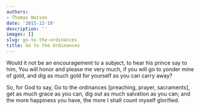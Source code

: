 ```yaml
---
authors:
- Thomas Watson
date: '2015-12-19'
description: ''
images: []
slug: go-to-the-ordinances
title: Go to the Ordinances
---
```


Would it not be an encouragement to a subject, to hear his prince say to him, You will honor and please me very much, if you will go to yonder mine of gold, and dig as much gold for yourself as you can carry away?

So, for God to say, Go to the ordinances [preaching, prayer, sacraments], get as much grace as you can, dig out as much salvation as you can; and the more happiness you have, the more I shall count myself glorified.